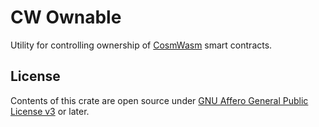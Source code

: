 # CW Ownable

Utility for controlling ownership of [CosmWasm](https://github.com/CosmWasm/cosmwasm) smart contracts.

## License

Contents of this crate are open source under [GNU Affero General Public License v3](../../LICENSE) or later.

